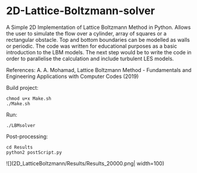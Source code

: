 # 2D-Lattice-Boltzmann-solver

A Simple 2D Implementation of Lattice Boltzmann Method in Python. Allows the user to simulate the flow over a cylinder, array of squares or a rectangular obstacle. 
Top and bottom boundaries can be modelled as walls or periodic. The code was written for educational purposes as a basic introduction to the LBM models. The next step would be to write the code in order to parallelise the calculation and include turbulent LES models.

References: 
	A. A. Mohamad, Lattice Boltzmann Method - Fundamentals and Engineering Applications with Computer Codes (2019)

Build project:
```
chmod u+x Make.sh
./Make.sh
```
Run:
```
./LBMsolver
```
Post-processing:
```
cd Results
python2 postScript.py
```

![](2D_LatticeBoltzmann/Results/Results_20000.png| width=100)
